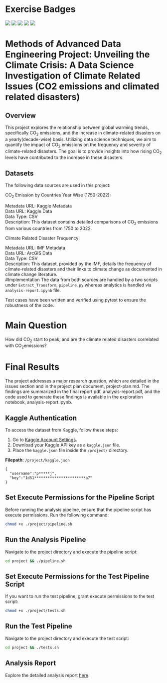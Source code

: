 # Exercise Badges

![](https://byob.yarr.is/poshraj24/Data_Science-MADE/score_ex1) ![](https://byob.yarr.is/poshraj24/Data_Science-MADE/score_ex2) ![](https://byob.yarr.is/poshraj24/Data_Science-MADE/score_ex3) ![](https://byob.yarr.is/poshraj24/Data_Science-MADE/score_ex4) ![](https://byob.yarr.is/poshraj24/Data_Science-MADE/score_ex5)

# Methods of Advanced Data Engineering Project: Unveiling the Climate Crisis: A Data Science Investigation of Climate Related Issues (CO2 emissions and climated related disasters) 
## Overview
This project explores the relationship between global warming trends, specifically CO<sub>2</sub> emissions, and the increase in climate-related disasters on a yearly(decade-wise) basis. Utilizing data science techniques, we aim to quantify the impact of CO<sub>2</sub> emissions on the frequency and severity of climate-related disasters. The goal is to provide insights into how rising CO<sub>2</sub> levels have contributed to the increase in these disasters.
## Datasets
The following data sources are used in this project:

CO<sub>2</sub> Emission by Countries Year Wise (1750-2022): <br>

Metadata URL: Kaggle Metadata <br>
Data URL: Kaggle Data <br>
Data Type: CSV<br>
Description: This dataset contains detailed comparisons of CO<sub>2</sub> emissions from various countries from 1750 to 2022. <br>

Climate Related Disaster Frequency: <br>

Metadata URL: IMF Metadata  <br>
Data URL: ArcGIS Data <br>
Data Type: CSV <br>
Description: This dataset, provided by the IMF, details the frequency of climate-related disasters and their links to climate change as documented in climate change literature. <br>
#Implementation
The data from both sources are handled by a two scripts under <code>Extract_Transform</code>, <code>pipeline.py</code> whereas analytics is handled via <code>analysis-report.ipynb</code> file. 

Test cases have been written and verified using pytest to ensure the robustness of the code.
# Main Question
How did CO<sub>2</sub>  start to peak, and are the climate related disasters correlated with CO<sub>2</sub>emissions?
# Final Results
The project addresses a major research question, which are detailed in the issues section and in the project plan document, project-plan.md. The findings are summarized in the final report pdf, analysis-report.pdf, and the code used to generate these findings is available in the exploration notebook, analysis-report.ipynb.
## Kaggle Authentication
To access the dataset from Kaggle, follow these steps:
1. Go to [Kaggle Account Settings](https://www.kaggle.com/settings).
2. Download your Kaggle API key as a `kaggle.json` file.
3. Place the `kaggle.json` file inside the `/project/` directory.

**Filepath:** `/project/kaggle.json`

```
{
  "username":"p*****j",
  "key":"1d51***********************a7"
}
```

## Set Execute Permissions for the Pipeline Script
Before running the analysis pipeline, ensure that the pipeline script has execute permissions. Run the following command:

```bash
chmod +x ./project/pipeline.sh
```
## Run the Analysis Pipeline
Navigate to the project directory and execute the pipeline script:

```bash
cd project && ./pipeline.sh
```

## Set Execute Permissions for the Test Pipeline Script
If you want to run the test pipeline, grant execute permissions to the test script:

```bash
chmod +x ./project/tests.sh
```

## Run the Test Pipeline
Navigate to the project directory and execute the test script:

```bash
cd project && ./tests.sh
```

## Analysis Report
Explore the detailed analysis report [here](https://github.com/poshraj24/Data_Science-MADE/blob/main/project/analysis-report.pdf).
